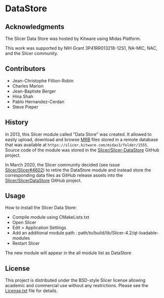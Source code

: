 # DataStore

## Acknowledgments 

The Slicer Data Store was hosted by Kitware using Midas Platform.

This work was supported by NIH Grant 3P41RR013218-12S1, NA-MIC, NAC, and the Slicer community.

## Contributors

* Jean-Christophe Fillion-Robin
* Charles Marion
* Jean-Baptiste Berger
* Hina Shah
* Pablo Hernandez-Cerdan
* Steve Pieper

## History

In 2013, this Slicer module called "Data Store" was created. It allowed to easily
upload, download and browse [MRB][mrb] files stored in a remote database that was
available at `https://slicer.kitware.com/midas3/folder/1555`. Source code of the module
was stored in the [Slicer/Slicer-DataStore][slicer-datastore-module] GitHub project.

In March 2020, the Slicer community decided (see issue [Slicer/Slicer#4602][slicer-issue-4602])
to retire the DataStore module and instead store the corresponding data files as GitHub release
assets into the [Slicer/SlicerDataStore][slicerdatastore] GitHub project.

[mrb]: https://www.slicer.org/wiki/Documentation/4.10/SlicerApplication/SupportedDataFormat
[slicer-datastore-module]: https://github.com/Slicer/Slicer-DataStore
[slicer-issue-4602]: https://github.com/Slicer/Slicer/issues/4602
[slicerdatastore]: https://github.com/Slicer/SlicerDataStore

## Usage

How to install the Slicer Data Store:

- Compile module using CMakeLists.txt
- Open Slicer
- Edit > Application Settings
- Add an additional module path : path/to/build/lib/Slicer-4.2/qt-loadable-modules
- Restart Slicer

The new module will appear in the all module list as DataStore


## License

This project is distributed under the BSD-style Slicer license allowing academic and commercial use without any restrictions. Please see the [License.txt](License.txt) file for details.

